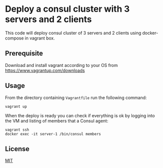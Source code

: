 # Deploy a consul cluster with 3 servers and 2 clients

This code will deploy consul cluster of 3 servers and 2 clients using docker-compose in vagrant box.

## Prerequisite
Download and install vagrant according to your OS from https://www.vagrantup.com/downloads

## Usage

From the directory containing `Vagrantfile` run the following command:

```
vagrant up
```
 When the deploy is ready you can check if everything is ok by logging into the VM and listing of members that a Consul agent:
 
 ```
vagrant ssh
docker exec -it server-1 /bin/consul members
 ```


## License
[MIT](https://choosealicense.com/licenses/mit/)